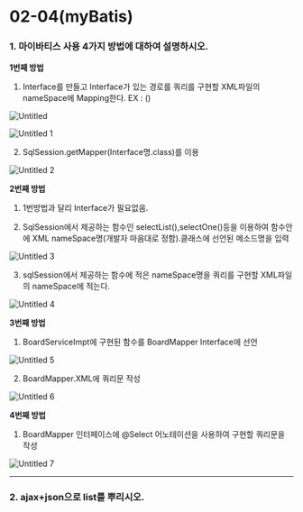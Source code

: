 # 02-04(myBatis)

### 1. 마이바티스 사용 4가지 방법에 대하여 설명하시오.

**1번째 방법**

1. Interface를 만들고 Interface가 있는 경로를 쿼리를 구현할 XML파일의 nameSpace에 Mapping한다. EX : (<mapper namespace="edu.bit.ex.one.IBDao">)

![Untitled](https://user-images.githubusercontent.com/75012998/106878949-e6deb680-671d-11eb-9f6e-2ffd12e72886.png)

![Untitled 1](https://user-images.githubusercontent.com/75012998/106878965-e9d9a700-671d-11eb-98a6-53970b8b4259.png)

 2. SqlSession.getMapper(Interface명.class)를 이용

![Untitled 2](https://user-images.githubusercontent.com/75012998/106878964-e9d9a700-671d-11eb-991b-39e182de1b3a.png)

**2번째 방법**

 1. 1번방법과 달리 Interface가 필요없음.

 2. SqlSession에서 제공하는 함수인 selectList(),selectOne()등을 이용하여 함수안에 XML nameSpace명(개발자 마음대로 정함).클래스에 선언된 메소드명을 입력 

![Untitled 3](https://user-images.githubusercontent.com/75012998/106878960-e9411080-671d-11eb-9c80-326bb17f6019.png)

3. sqlSession에서 제공하는 함수에 적은 nameSpace명을 쿼리를 구현할 XML파일의 nameSpace에 적는다.

![Untitled 4](https://user-images.githubusercontent.com/75012998/106878959-e8a87a00-671d-11eb-8e97-23383506c490.png)

**3번째 방법**

 1. BoardServiceImpt에 구현된 함수를 BoardMapper Interface에 선언

![Untitled 5](https://user-images.githubusercontent.com/75012998/106878957-e8a87a00-671d-11eb-9564-639394ba0edb.png)

 2. BoardMapper.XML에 쿼리문 작성

![Untitled 6](https://user-images.githubusercontent.com/75012998/106878955-e80fe380-671d-11eb-8f0d-88a428da8833.png)

**4번째 방법**

 1. BoardMapper 인터페이스에 @Select 어노테이션을 사용하여 구현할 쿼리문을 작성

![Untitled 7](https://user-images.githubusercontent.com/75012998/106878952-e7774d00-671d-11eb-81bf-110251efb86c.png)

---

### 2. ajax+json으로 list를 뿌리시오.
